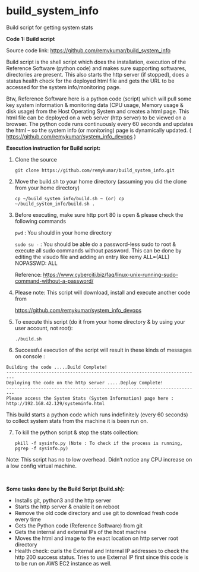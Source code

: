 # build_system_info
Build script for getting system stats

**Code 1: Build script**

Source code link: https://github.com/remykumar/build_system_info

Build script is the shell script which does the installation, execution of the Reference Software (python code) and makes sure supporting softwares, directories are present. This also starts the http server (if stopped), does a status health check for the deployed html file and gets the URL to be accessed for the system info/monitoring page.

Btw, Reference Software here is a python code (script) which will pull some key system information & monitoring data (CPU usage, Memory usage & disk usage) from the Host Operating System and creates a html page. This html file can be deployed on a web server (http server) to be viewed on a browser. The python code runs continuously every 60 seconds and updates the html – so the system info (or monitoring) page is dynamically updated. ( https://github.com/remykumar/system_info_devops )


**Execution instruction for Build script:**

1. Clone the source
 
    `git clone https://github.com/remykumar/build_system_info.git`

2. Move the build.sh to your home directory (assuming you did the clone from your home directory) 
  
    `cp ~/build_system_info/build.sh ~ (or) cp ~/build_system_info/build.sh .`

3. Before executing, make sure http port 80 is open & please check the following commands

    `pwd` : You should in your home directory

    `sudo su -` : You should be able do a password-less sudo to root & execute all sudo commands without password. This can be done by editing the visudo file and adding an entry like remy ALL=(ALL) NOPASSWD: ALL
   
   Reference: https://www.cyberciti.biz/faq/linux-unix-running-sudo-command-without-a-password/

4. Please note: This script will download, install and execute another code from 

   https://github.com/remykumar/system_info_devops

5. To execute this script (do it from your home directory & by using your user account, not root):

    `./build.sh`

6. Successful execution of the script will result in these kinds of messages on console :
  ```
  Building the code .....Build Complete!
  -------------------------------------------------------------------------
  Deploying the code on the http server .....Deploy Complete!
  -------------------------------------------------------------------------
  Please access the System Stats (System Information) page here : 
  http://192.168.42.129/systeminfo.html
  ```
This build starts a python code which runs indefinitely (every 60 seconds) to collect system stats from the machine it is been run on. 

7. To kill the python script & stop the stats collection:
 
    `pkill -f sysinfo.py (Note : To check if the process is running, pgrep -f sysinfo.py)`

Note: This script has no to low overhead. Didn’t notice any CPU increase on a low config virtual machine.



<br>

**Some tasks done by the Build Script (build.sh):**
-	Installs git, python3 and the http server 
-	Starts the http server & enable it on reboot
-	Remove the old code directory and use git to download fresh code every time  
-	Gets the Python code (Reference Software) from git
-	Gets the internal and external IPs of the host machine
-	Moves the html and image to the exact location on http server root directory
-	Health check: curls the External and Internal IP addresses to check the http 200 success status. Tries to use External IP first since this code is to be run on AWS EC2 instance as well.


